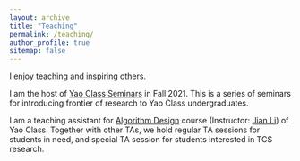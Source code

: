 ```yaml
---
layout: archive
title: "Teaching"
permalink: /teaching/
author_profile: true
sitemap: false
---
```


I enjoy teaching and inspiring others. 

I am the host of [Yao Class Seminars](http://group.iiis.tsinghua.edu.cn/~seminar/]) in Fall 2021. This is a series of seminars for introducing frontier of research to Yao Class undergraduates.

I am a teaching assistant for [Algorithm Design](https://people.iiis.tsinghua.edu.cn/~jianli/courses/algo2021fall/course-algo2021.htm) course (Instructor: [Jian Li](https://people.iiis.tsinghua.edu.cn/~jianli/))  of Yao Class. Together with other TAs, we hold regular TA sessions for students in need, and special TA session for students interested in TCS research.  
